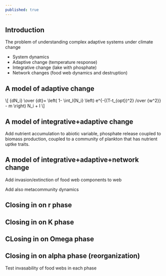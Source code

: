 ```yaml
---
published: true
---
```


## Introduction

The problem of understanding complex adaptive systems under climate change

* System dynamics
* Adaptive change (temperature response)
* Integrative change (lake with phosphate)
* Network changes (food web dynamics and destruption)

## A model of adaptive change

\\[
{dN_i} \over {dt}= \left( 1- \int_I{N_i} \left) e^{-{(T-t_{opt})^2} /over {w^2}} - m \right) N_i + I
\\]

## A model of integrative+adaptive change

Add nutrient accumulation to abiotic variable, phosphate release coupled to biomass production, coupled to a community of plankton that has nutrient uptke traits.

## A model of integrative+adaptive+network change

Add invasion/extinction of food web components to web

Add also metacommunity dynamics

## Closing in on r phase

## Closing in on K phase

## CLosing in on Omega phase

## Closing in on alpha phase (reorganization)

Test invasability of food webs in each phase